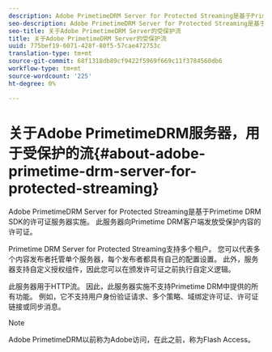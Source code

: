 ```yaml
---
description: Adobe PrimetimeDRM Server for Protected Streaming是基于Primetime DRM SDK的许可证服务器实施。 此服务器向Primetime DRM客户端发放受保护内容的许可证。
seo-description: Adobe PrimetimeDRM Server for Protected Streaming是基于Primetime DRM SDK的许可证服务器实施。 此服务器向Primetime DRM客户端发放受保护内容的许可证。
seo-title: 关于Adobe PrimetimeDRM Server的受保护流
title: 关于Adobe PrimetimeDRM Server的受保护流
uuid: 775bef19-6071-428f-80f5-57cae472753c
translation-type: tm+mt
source-git-commit: 68f1318db89cf9422f5969f669c11f3784560db6
workflow-type: tm+mt
source-wordcount: '225'
ht-degree: 0%

---
```



# 关于Adobe PrimetimeDRM服务器，用于受保护的流{#about-adobe-primetime-drm-server-for-protected-streaming}

Adobe PrimetimeDRM Server for Protected Streaming是基于Primetime DRM SDK的许可证服务器实施。 此服务器向Primetime DRM客户端发放受保护内容的许可证。

Primetime DRM Server for Protected Streaming支持多个租户。 您可以代表多个内容发布者托管单个服务器，每个发布者都具有自己的配置设置。 此外，服务器支持自定义授权组件，因此您可以在颁发许可证之前执行自定义逻辑。

此服务器用于HTTP流。 因此，此服务器实施不支持Primetime DRM中提供的所有功能。 例如，它不支持用户身份验证请求、多个策略、域绑定许可证、许可证链接或同步消息。

>[!NOTE]
>
>Adobe PrimetimeDRM以前称为Adobe访问，在此之前，称为Flash Access。

